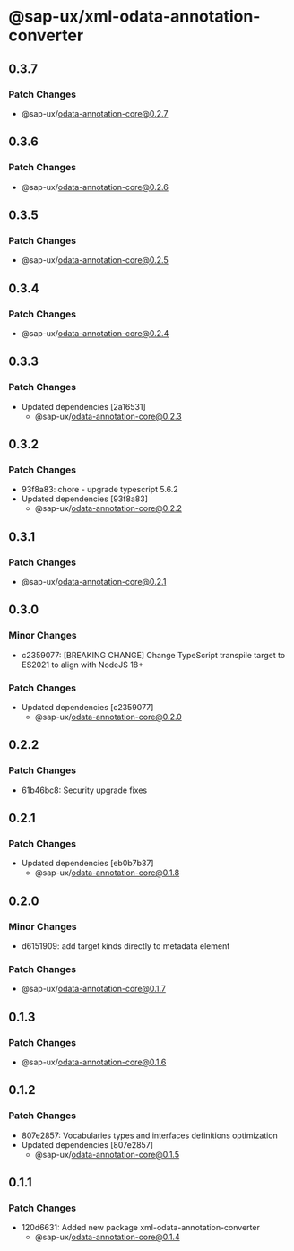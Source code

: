 # @sap-ux/xml-odata-annotation-converter

## 0.3.7

### Patch Changes

-   @sap-ux/odata-annotation-core@0.2.7

## 0.3.6

### Patch Changes

-   @sap-ux/odata-annotation-core@0.2.6

## 0.3.5

### Patch Changes

-   @sap-ux/odata-annotation-core@0.2.5

## 0.3.4

### Patch Changes

-   @sap-ux/odata-annotation-core@0.2.4

## 0.3.3

### Patch Changes

-   Updated dependencies [2a16531]
    -   @sap-ux/odata-annotation-core@0.2.3

## 0.3.2

### Patch Changes

-   93f8a83: chore - upgrade typescript 5.6.2
-   Updated dependencies [93f8a83]
    -   @sap-ux/odata-annotation-core@0.2.2

## 0.3.1

### Patch Changes

-   @sap-ux/odata-annotation-core@0.2.1

## 0.3.0

### Minor Changes

-   c2359077: [BREAKING CHANGE] Change TypeScript transpile target to ES2021 to align with NodeJS 18+

### Patch Changes

-   Updated dependencies [c2359077]
    -   @sap-ux/odata-annotation-core@0.2.0

## 0.2.2

### Patch Changes

-   61b46bc8: Security upgrade fixes

## 0.2.1

### Patch Changes

-   Updated dependencies [eb0b7b37]
    -   @sap-ux/odata-annotation-core@0.1.8

## 0.2.0

### Minor Changes

-   d6151909: add target kinds directly to metadata element

### Patch Changes

-   @sap-ux/odata-annotation-core@0.1.7

## 0.1.3

### Patch Changes

-   @sap-ux/odata-annotation-core@0.1.6

## 0.1.2

### Patch Changes

-   807e2857: Vocabularies types and interfaces definitions optimization
-   Updated dependencies [807e2857]
    -   @sap-ux/odata-annotation-core@0.1.5

## 0.1.1

### Patch Changes

-   120d6631: Added new package xml-odata-annotation-converter
    -   @sap-ux/odata-annotation-core@0.1.4
